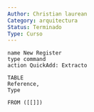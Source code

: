 ```yaml
---
Author: Christian laurean
Category: arquitectura
Status: Terminado
Type: Curso
---
```

```button
name New Register
type command
action QuickAdd: Extracto
```



```dataview
TABLE 
Reference, 
Type

FROM ([[]])
```





